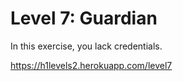 Level 7: Guardian
=================

In this exercise, you lack credentials.

https://h1levels2.herokuapp.com/level7
